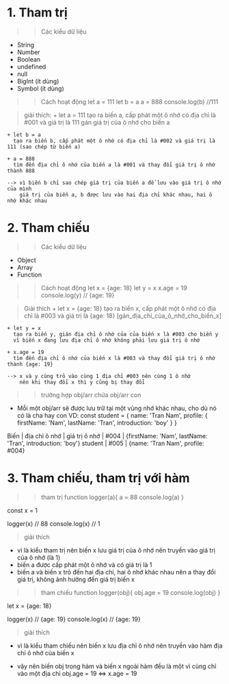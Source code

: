 # 1. Tham trị
  >> Các kiểu dữ liệu
  - String
  - Number
  - Boolean
  - undefined
  - null
  - BigInt (ít dùng)
  - Symbol (ít dùng)

  >> Cách hoạt động
  let a = 111
  let b = a
  a = 888
  console.log(b)   //111

  > giải thích: 
    + let a = 111
      tạo ra biến a, cấp phát một ô nhớ có địa chỉ là #001 và giá trị là 111
      gán giá trị của ô nhớ cho biến a 
    
    + let b = a
      tạo ra biến b, cấp phát một ô nhớ có địa chỉ là #002 và giá trị là 111 (sao chép từ biến a)
    
    + a = 888
      tìm đến địa chỉ ô nhớ của biến a là #001 và thay đổi giá trị ô nhớ thành 888

    --> vì biến b chỉ sao chép giá trị của biến a để lưu vào giá trị ô nhớ của mình
        giá trị của biến a, b được lưu vào hai địa chỉ khác nhau, hai ô nhớ khác nhau

# 2. Tham chiếu
  >> Các kiểu dữ liệu
  - Object
  - Array
  - Function

  >> Cách hoạt động
  let x = {age: 18}
  let y = x
  x.age = 19
  console.log(y)   // {age: 19}

  > Giải thích
    + let x = {age: 18}
      tạo ra biến x, cấp phát một ô nhớ có địa chỉ là #003 và giá trị là {age: 18}
      [gán_địa_chỉ_của_ô_nhớ_cho_biến_x] 
    
    + let y = x
      tạo ra biến y, gián địa chỉ ô nhớ của của biến x là #003 cho biến y 
      vì biến x đang lưu địa chỉ ô nhớ không phải lưu giá trị ô nhớ

    + x.age = 19
      tìm đến địa chỉ ô nhớ của biến x là #003 và thay đổi giá trị ô nhớ thành {age: 19}

    --> x và y cùng trỏ vào cùng 1 địa chỉ #003 nên cùng 1 ô nhớ
        nên khi thay đổi x thì y cũng bị thay đổi

  >> trường hợp obj/arr chứa obj/arr con
  - Mỗi một obj/arr sẽ được lưu trữ tại một vùng nhớ khác nhau, cho dù nó có là cha hay con
  VD: const student = {
        name: 'Tran Nam',
        profile: {
          firstName: 'Nam',
          lastName: 'Tran',
          introduction: 'boy'
        }
      }

  Biến    | địa chỉ ô nhớ | giá trị ô nhớ
          | #004          | {firstName: 'Nam', lastName: 'Tran', introduction: 'boy'}
  student | #005          | {name: 'Tran Nam', profile: #004}

# 3. Tham chiếu, tham trị với hàm
  >> tham trị
  function logger(a){
    a = 88
    console.log(a)
  }

  const x = 1

  logger(x)       // 88
  console.log(x)  // 1

  > giải thích
  - vì là kiểu tham trị nên biến x lưu giá trị của ô nhớ
    nên truyền vào giá trị của ô nhớ (là 1)
  - biến a được cấp phát một ô nhớ và có giá trị là 1
  - biến a và biến x trỏ đến hai địa chỉ, hai ô nhớ khác nhau
    nên a thay đổi giá trị, không ảnh hưởng đến giá trị biến x

>> tham chiếu
function logger(obj){
    obj.age = 19
    console.log(obj)
  }

  let x = {age: 18}

  logger(x)       // {age: 19}
  console.log(x)  // {age: 19}

  > giải thích
  - vì là kiểu tham chiếu nên biến x lưu địa chỉ ô nhớ
    nên truyền vào hàm địa chỉ ô nhớ của biến x
  
  - vậy nên biến obj trong hàm và biến x ngoài hàm đều là một vì cùng chỉ vào một địa chỉ
    obj.age = 19   <=>   x.age = 19



